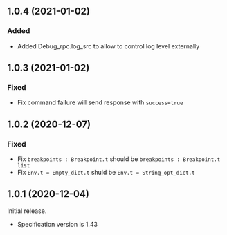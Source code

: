 ## 1.0.4 (2021-01-02)

### Added

- Added Debug_rpc.log_src to allow to control log level externally

## 1.0.3 (2021-01-02)

### Fixed

- Fix command failure will send response with `success=true`

## 1.0.2 (2020-12-07)

### Fixed

- Fix `breakpoints : Breakpoint.t` should be `breakpoints : Breakpoint.t list`
- Fix `Env.t = Empty_dict.t` shuld be `Env.t = String_opt_dict.t`

## 1.0.1 (2020-12-04)

Initial release.

- Specification version is 1.43
